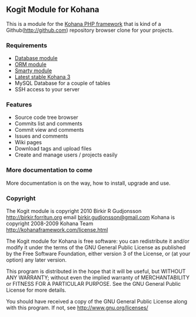 ## Kogit Module for Kohana

This is a module for the [Kohana PHP framework](http://kohanaframework.org/) that
is kind of a Github(http://github.com) repository browser clone for your projects.

### Requirements

* [Database module](http://github.com/kohana/database)
* [ORM module](http://github.com/kohana/orm)
* [Smarty module](http://github.com/MrAnchovy/kohana-module-smarty)
* [Latest stable Kohana 3](http://github.com/kohana/kohana)
* MySQL Database for a couple of tables
* SSH access to your server

### Features

* Source code tree browser
* Commits list and comments
* Commit view and comments
* Issues and comments
* Wiki pages
* Download tags and upload files
* Create and manage users / projects easily

### More documentation to come

More documentation is on the way, how to install, upgrade and use.

### Copyright

The Kogit module is copyright 2010 Birkir R Gudjonsson <http://birkir.forritun.org> email 
<birkir.gudjonsson@gmail.com>
Kohana is copyright 2008-2009 Kohana Team <http://kohanaframework.com/license.html>

The Kogit module for Kohana is free software: you can redistribute it and/or modify it under the terms of the 
GNU General Public License as published by the Free Software Foundation, either version 3 of the License, or 
(at your option) any later version.

This program is distributed in the hope that it will be useful, but WITHOUT ANY WARRANTY; without even the 
implied warranty of MERCHANTABILITY or FITNESS FOR A PARTICULAR PURPOSE. See the GNU General Public License 
for more details.

You should have received a copy of the GNU General Public License along with this program. If not, see 
http://www.gnu.org/licenses/

